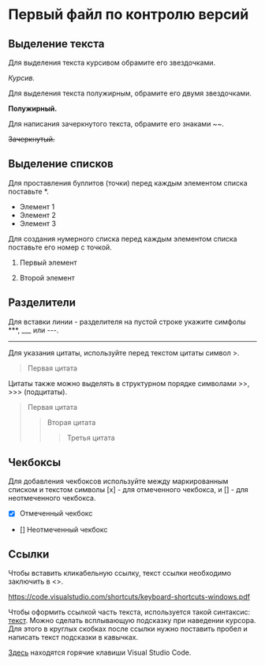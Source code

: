 # Первый файл по контролю версий

## Выделение текста

Для выделения текста курсивом обрамите его звездочками.

*Курсив.*

Для выделения текста полужирным, обрамите его двумя звездочками.

**Полужирный.**

Для написания зачеркнутого текста, обрамите его знаками ~~.

~~Зачеркнутый.~~



## Выделение списков

Для проставления буллитов (точки) перед каждым элементом списка поставьте *.

* Элемент 1
* Элемент 2
* Элемент 3

Для создания нумерного списка перед каждым элементом списка поставьте его номер с точкой.

1. Первый элемент

2. Второй элемент

## Разделители

Для вставки линии - разделителя на пустой строке укажите симфолы ***, ___ или ---.

***

Для указания цитаты, используйте перед текстом цитаты символ >.

> Первая цитата

Цитаты также можно выделять в структурном порядке символами >>, >>> (подцитаты).

> Первая цитата
>> Вторая цитата
>>> Третья цитата

## Чекбоксы

Для добавления чекбоксов используйте между маркированным списком и текстом символы [x] - для отмеченного чекбокса, и [] - для неотмеченного чекбокса.

- [x] Отмеченный чекбокс
- [] Неотмеченный чекбокс

## Ссылки

Чтобы вставить кликабельную ссылку, текст ссылки необходимо заключить в <>.

<https://code.visualstudio.com/shortcuts/keyboard-shortcuts-windows.pdf>

Чтобы оформить ссылкой часть текста, используется такой синтаксис: [текст](ссылка). Можно сделать всплывающую подсказку при наведении курсора. Для этого в круглых скобках после ссылки нужно поставить пробел и написать текст подсказки в кавычках.

[Здесь](https://code.visualstudio.com/shortcuts/keyboard-shortcuts-windows.pdf 'Всплывающая подсказка') находятся горячие клавиши Visual Studio Code.








